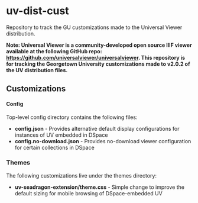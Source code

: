 # uv-dist-cust
Repository to track the GU customizations made to the Universal Viewer distribution.

**Note: Universal Viewer is a community-developed open source IIIF viewer available at the following GitHub repo: https://github.com/universalviewer/universalviewer. This repository is for tracking the Georgetown University customizations made to v2.0.2 of the UV distribution files.**

## Customizations
#### Config
Top-level config directory contains the following files:
* **config.json** - Provides alternative default display configurations for instances of UV embedded in DSpace
* **config.no-download.json** - Provides no-download viewer configuration for certain collections in DSpace

### Themes
The following customizations live under the themes directory:
* **uv-seadragon-extension/theme.css** - Simple change to improve the default sizing for mobile browsing of DSpace-embedded UV
